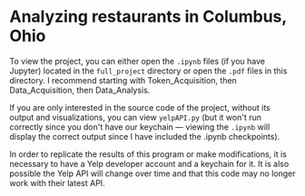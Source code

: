 # Analyzing restaurants in Columbus, Ohio
To view the project, you can either open the `.ipynb` files (if you have
Jupyter) located in the `full_project` directory or open the `.pdf` files in
this directory. I recommend starting with Token_Acquisition, then
Data_Acquisition, then Data_Analysis.

If you are only interested in the source code of the project, without its
output and visualizations, you can view `yelpAPI.py` (but it won't run correctly
since you don't have our keychain — viewing the `.ipynb` will display the
correct output since I have included the .ipynb checkpoints).

In order to replicate the results of this program or make modifications, it is
necessary to have a Yelp developer account and a keychain for it. It is also
possible the Yelp API will change over time and that this code may no longer
work with their latest API.
